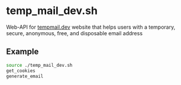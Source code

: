 # temp_mail_dev.sh
Web-API for [tempmail.dev](https://tempmail.dev) website that helps users with a temporary, secure, anonymous, free, and disposable email address

## Example
```bash
source ./temp_mail_dev.sh
get_cookies
generate_email
```
